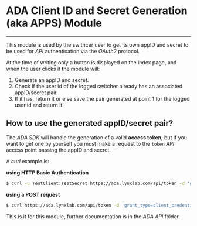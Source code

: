 # ADA Client ID and Secret Generation (aka APPS)  Module #
----------------------------------------------

This module is used by the swithcer user to get its own appID and secret to be used for _API_ authentication via the _OAuth2_ protocol.

At the time of writing only a button is displayed on the index page, and when the user clicks it the module will:

1. Generate an appID and secret.
2. Check if the user id of the logged switcher already has an associated appID/secret pair.
3. If it has, return it or else save the pair generated at point 1 for the logged user id and return it.

## How to use the generated appID/secret pair? ##

The _ADA SDK_ will handle the generation of a valid **access token**, but if you want to get one by yourself you must make a request to the `token` _API_ access point passing the appID and secret.

A *curl* example is:

**using HTTP Basic Authentication**

```bash
$ curl -u TestClient:TestSecret https://ada.lynxlab.com/api/token -d 'grant_type=client_credentials'
```

**using a POST request**

```bash
$ curl https://ada.lynxlab.com/api/token -d 'grant_type=client_credentials&client_id=TestClient&client_secret=TestSecret'
```

This is it for this module, further documentation is in the _ADA API_ folder.